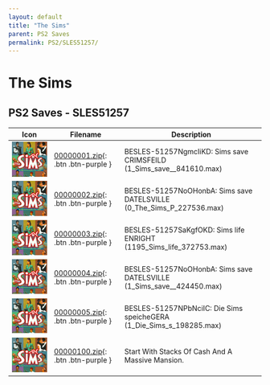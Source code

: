 ```yaml
---
layout: default
title: "The Sims"
parent: PS2 Saves
permalink: PS2/SLES51257/
---
```

# The Sims

## PS2 Saves - SLES51257

| Icon | Filename | Description |
|------|----------|-------------|
| ![The Sims](icon0.png) | [00000001.zip](00000001.zip){: .btn .btn-purple } | BESLES-51257NgmcIiKD: Sims save CRIMSFEILD (1_Sims_save__841610.max) |
| ![The Sims](icon0.png) | [00000002.zip](00000002.zip){: .btn .btn-purple } | BESLES-51257NoOHonbA: Sims save DATELSVILLE (0_The_Sims_P_227536.max) |
| ![The Sims](icon0.png) | [00000003.zip](00000003.zip){: .btn .btn-purple } | BESLES-51257SaKgfOKD: Sims life ENRIGHT (1195_Sims_life_372753.max) |
| ![The Sims](icon0.png) | [00000004.zip](00000004.zip){: .btn .btn-purple } | BESLES-51257NoOHonbA: Sims save DATELSVILLE (1_Sims_save__424450.max) |
| ![The Sims](icon0.png) | [00000005.zip](00000005.zip){: .btn .btn-purple } | BESLES-51257NPbNciIC: Die Sims speicheGERA (1_Die_Sims_s_198285.max) |
| ![The Sims](icon0.png) | [00000100.zip](00000100.zip){: .btn .btn-purple } | Start With Stacks Of Cash And A Massive Mansion. |
